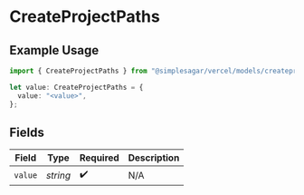 # CreateProjectPaths

## Example Usage

```typescript
import { CreateProjectPaths } from "@simplesagar/vercel/models/createprojectop.js";

let value: CreateProjectPaths = {
  value: "<value>",
};
```

## Fields

| Field              | Type               | Required           | Description        |
| ------------------ | ------------------ | ------------------ | ------------------ |
| `value`            | *string*           | :heavy_check_mark: | N/A                |